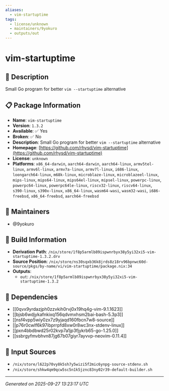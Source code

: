 ```yaml
---
aliases:
  - vim-startuptime
tags:
  - license/unknown
  - maintainers/9yokuro
  - outputs/out
---
```


# vim-startuptime

## 📝 Description

Small Go program for better `vim --startuptime` alternative

## 📋 Package Information

- **Name**: `vim-startuptime`
- **Version**: `1.3.2`
- **Available**: ✅ Yes
- **Broken**: ✅ No
- **Description**: Small Go program for better `vim --startuptime` alternative
- **Homepage**: [https://github.com/rhysd/vim-startuptime](https://github.com/rhysd/vim-startuptime)
- **License**: `unknown`
- **Platforms**: `x86_64-darwin`, `aarch64-darwin`, `aarch64-linux`, `armv5tel-linux`, `armv6l-linux`, `armv7a-linux`, `armv7l-linux`, `i686-linux`, `loongarch64-linux`, `m68k-linux`, `microblaze-linux`, `microblazeel-linux`, `mips-linux`, `mips64-linux`, `mips64el-linux`, `mipsel-linux`, `powerpc-linux`, `powerpc64-linux`, `powerpc64le-linux`, `riscv32-linux`, `riscv64-linux`, `s390-linux`, `s390x-linux`, `x86_64-linux`, `wasm64-wasi`, `wasm32-wasi`, `i686-freebsd`, `x86_64-freebsd`, `aarch64-freebsd`
## 👥 Maintainers

- @9yokuro


## 🔧 Build Information

- **Derivation Path**: `/nix/store/1f8p5armlb89ispwnrbyx38y5yi32xi5-vim-startuptime-1.3.2.drv`
- **Source Position**: `/nix/store/ns30sqxb36k8jrds8z18rv96bpnwc60d-source/pkgs/by-name/vi/vim-startuptime/package.nix:34`
- **Outputs**:
  - `out`:  `/nix/store/1f8p5armlb89ispwnrbyx38y5yi32xi5-vim-startuptime-1.3.2`

## 🔗 Dependencies

- [[0qvx9yrdazjph0zzvkih0rvj0x19hq4g-vim-9.1.1623]]
- [[bjsb6wdjykafnkixq156qdvmxhsm2bai-bash-5.3p3]]
- [[nsf4vpp5wiy0zx7z9yjaqd160fbcn7w8-source]]
- [[p76r0cwlf6k97ibprrpfd8xw0r8wc3nx-stdenv-linux]]
- [[pxn4bbdbwd25r02kvp7a1jp3fjykrb65-go-1.25.0]]
- [[ssbrgyfmvbhvn87jg67b07giyr7ayvvp-neovim-0.11.4]]

## 📁 Input Sources

- `/nix/store/l622p70vy8k5sh7y5wizi5f2mic6ynpg-source-stdenv.sh`
- `/nix/store/shkw4qm9qcw5sc5n1k5jznc83ny02r39-default-builder.sh`

---
*Generated on 2025-09-27 13:23:17 UTC*
